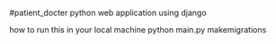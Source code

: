 #patient_docter python web application using django


how to run this in your local machine
python main.py makemigrations

